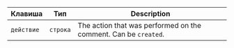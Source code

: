 | Клавиша    | Тип      | Description                                                     |
| ---------- | -------- | --------------------------------------------------------------- |
| `действие` | `строка` | The action that was performed on the comment. Can be `created`. |
